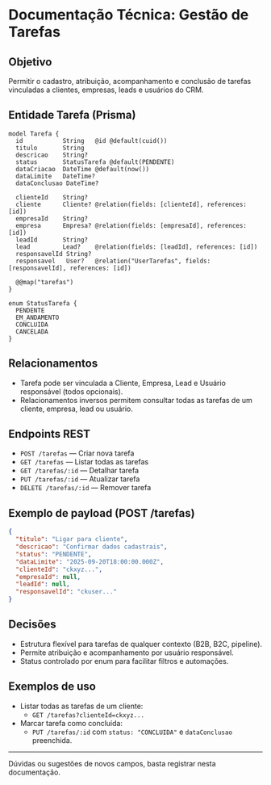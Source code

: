 # Documentação Técnica: Gestão de Tarefas

## Objetivo
Permitir o cadastro, atribuição, acompanhamento e conclusão de tarefas vinculadas a clientes, empresas, leads e usuários do CRM.

## Entidade Tarefa (Prisma)
```prisma
model Tarefa {
  id           String   @id @default(cuid())
  titulo       String
  descricao    String?
  status       StatusTarefa @default(PENDENTE)
  dataCriacao  DateTime @default(now())
  dataLimite   DateTime?
  dataConclusao DateTime?

  clienteId    String?
  cliente      Cliente? @relation(fields: [clienteId], references: [id])
  empresaId    String?
  empresa      Empresa? @relation(fields: [empresaId], references: [id])
  leadId       String?
  lead         Lead?    @relation(fields: [leadId], references: [id])
  responsavelId String?
  responsavel   User?   @relation("UserTarefas", fields: [responsavelId], references: [id])

  @@map("tarefas")
}

enum StatusTarefa {
  PENDENTE
  EM_ANDAMENTO
  CONCLUIDA
  CANCELADA
}
```

## Relacionamentos
- Tarefa pode ser vinculada a Cliente, Empresa, Lead e Usuário responsável (todos opcionais).
- Relacionamentos inversos permitem consultar todas as tarefas de um cliente, empresa, lead ou usuário.

## Endpoints REST
- `POST /tarefas` — Criar nova tarefa
- `GET /tarefas` — Listar todas as tarefas
- `GET /tarefas/:id` — Detalhar tarefa
- `PUT /tarefas/:id` — Atualizar tarefa
- `DELETE /tarefas/:id` — Remover tarefa

## Exemplo de payload (POST /tarefas)
```json
{
  "titulo": "Ligar para cliente",
  "descricao": "Confirmar dados cadastrais",
  "status": "PENDENTE",
  "dataLimite": "2025-09-20T18:00:00.000Z",
  "clienteId": "ckxyz...",
  "empresaId": null,
  "leadId": null,
  "responsavelId": "ckuser..."
}
```

## Decisões
- Estrutura flexível para tarefas de qualquer contexto (B2B, B2C, pipeline).
- Permite atribuição e acompanhamento por usuário responsável.
- Status controlado por enum para facilitar filtros e automações.

## Exemplos de uso
- Listar todas as tarefas de um cliente:
  - `GET /tarefas?clienteId=ckxyz...`
- Marcar tarefa como concluída:
  - `PUT /tarefas/:id` com `status: "CONCLUIDA"` e `dataConclusao` preenchida.

---

Dúvidas ou sugestões de novos campos, basta registrar nesta documentação.
